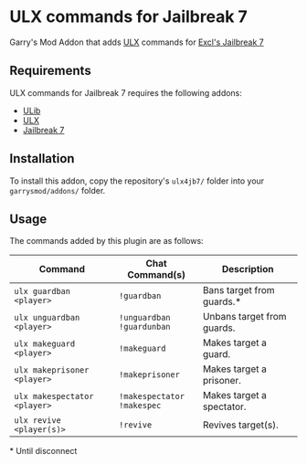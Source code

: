 # ULX commands for Jailbreak 7
Garry's Mod Addon that adds [ULX](https://github.com/TeamUlysses/ulx) commands for [Excl's Jailbreak 7](https://github.com/kurt-stolle/jailbreak)

## Requirements
ULX commands for Jailbreak 7 requires the following addons:

* [ULib](https://github.com/TeamUlysses/ulib)
* [ULX](https://github.com/TeamUlysses/ulx)
* [Jailbreak 7](https://github.com/kurt-stolle/jailbreak)

## Installation
To install this addon, copy the repository's `ulx4jb7/` folder into your `garrysmod/addons/` folder.

## Usage
The commands added by this plugin are as follows:

| Command                      | Chat Command(s)                   | Description                |
|------------------------------|-----------------------------------|----------------------------|
| `ulx guardban <player>`      | `!guardban`                       | Bans target from guards.*  |
| `ulx unguardban <player>`    | `!unguardban` <br> `!guardunban`  | Unbans target from guards. |
| `ulx makeguard <player>`     | `!makeguard`                      | Makes target a guard.      |
| `ulx makeprisoner <player>`  | `!makeprisoner`                   | Makes target a prisoner.   |
| `ulx makespectator <player>` | `!makespectator` <br> `!makespec` | Makes target a spectator.  |
| `ulx revive <player(s)>`     | `!revive`                         | Revives target(s).         |
\* Until disconnect

